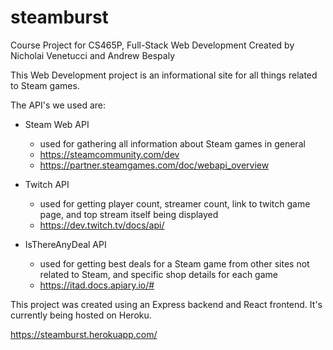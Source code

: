 # steamburst
Course Project for CS465P, Full-Stack Web Development
Created by Nicholai Venetucci and Andrew Bespaly

This Web Development project is an informational site for all things related to Steam games.

The API's we used are:

* Steam Web API
  * used for gathering all information about Steam games in general
  * https://steamcommunity.com/dev
  * https://partner.steamgames.com/doc/webapi_overview

* Twitch API
  * used for getting player count, streamer count, link to twitch game page, and top stream itself being displayed
  * https://dev.twitch.tv/docs/api/
  
* IsThereAnyDeal API
  * used for getting best deals for a Steam game from other sites not related to Steam, and specific shop details for each game
  * https://itad.docs.apiary.io/#
  
  
This project was created using an Express backend and React frontend. It's currently being hosted on Heroku.

https://steamburst.herokuapp.com/
